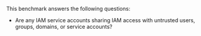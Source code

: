 This benchmark answers the following questions:

- Are any IAM service accounts sharing IAM access with untrusted users, groups, domains, or service accounts? 